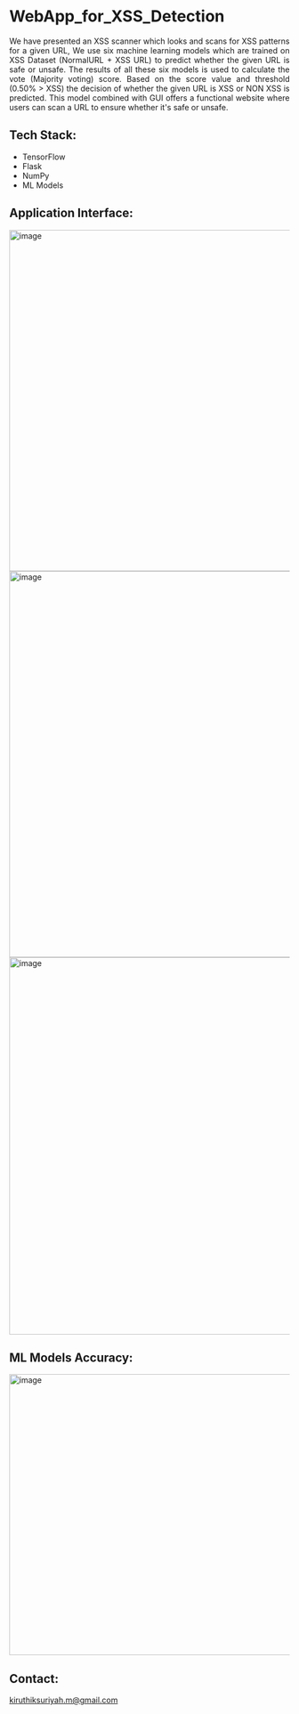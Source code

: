 # WebApp_for_XSS_Detection
<p align="justify">We have presented an XSS scanner which looks and scans for XSS patterns for a given URL, We use six machine learning models which are trained on XSS Dataset (NormalURL + XSS URL) to predict whether the given URL is safe or unsafe. The results of all these six models is used to calculate the vote (Majority voting) score. Based on the score value and threshold (0.50% > XSS) the decision of whether the given URL is XSS or NON XSS is predicted. This model combined with GUI offers a functional website where users can scan a URL to ensure whether it's safe or unsafe.</p>

## Tech Stack:
<ul>
  <li>TensorFlow</li>
  <li>Flask</li>
  <li>NumPy</li>
  <li>ML Models</li>
</ul>

## Application Interface:

<img width="613" alt="image" src="https://github.com/Kiruthik-coder/WebApp_for_XSS_Detection/assets/76081690/3016e6ae-c1e4-4812-be37-be9d4282c86c">

<img width="694" alt="image" src="https://github.com/Kiruthik-coder/WebApp_for_XSS_Detection/assets/76081690/eafc18fa-ac03-41b6-8b15-6a47b58d390b">

<img width="678" alt="image" src="https://github.com/Kiruthik-coder/WebApp_for_XSS_Detection/assets/76081690/b4974461-2ade-45b0-bf1d-060b3760c2b6">

## ML Models Accuracy:

<img width="505" alt="image" src="https://github.com/Kiruthik-coder/WebApp_for_XSS_Detection/assets/76081690/961840ec-23e7-4b52-98bd-0dae87252d3e">

## Contact:

kiruthiksuriyah.m@gmail.com


